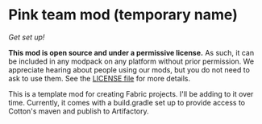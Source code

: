 # Pink team mod (temporary name)

*Get set up!*

**This mod is open source and under a permissive license.** As such, it can be included in any modpack on any platform without prior permission. We appreciate hearing about people using our mods, but you do not need to ask to use them. See the [LICENSE file](LICENSE) for more details.

This is a template mod for creating Fabric projects. I'll be adding to it over time. Currently, it comes with a build.gradle set up to provide access to Cotton's maven and publish to Artifactory.
